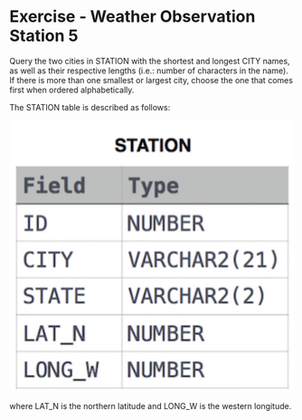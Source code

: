 # Exercise - Weather Observation Station 5

Query the two cities in STATION with the shortest and longest CITY names, as well as their respective lengths (i.e.: number of characters in the name). If there is more than one smallest or largest city, choose the one that comes first when ordered alphabetically. 

The STATION table is described as follows: 

![city](.//images/station.png)

where LAT_N is the northern latitude and LONG_W is the western longitude.